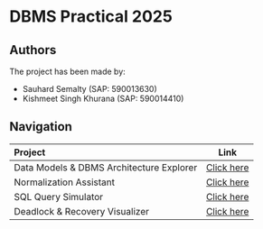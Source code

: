 # DBMS Practical 2025

## Authors
The project has been made by:

- Sauhard Semalty (SAP: 590013630)
- Kishmeet Singh Khurana (SAP: 590014410)

## Navigation

| Project                                  |                                                       Link                                                       |
| :--------------------------------------- | :--------------------------------------------------------------------------------------------------------------: |
| Data Models & DBMS Architecture Explorer |  [Click here](https://kishmeet.github.io/DBMS-kishmeet-590014410-Sauhard-590013630/DBMS-Architecture-Explorer/)  |
| Normalization Assistant                  |   [Click here](https://kishmeet.github.io/DBMS-kishmeet-590014410-Sauhard-590013630/Normalization-Assistant/)    |
| SQL Query Simulator                      |     [Click here](https://kishmeet.github.io/DBMS-kishmeet-590014410-Sauhard-590013630/SQL-Query-Simulator/)      |
| Deadlock & Recovery Visualizer           | [Click here](https://kishmeet.github.io/DBMS-kishmeet-590014410-Sauhard-590013630/Deadlock-Recovery-Visualizer/) |
